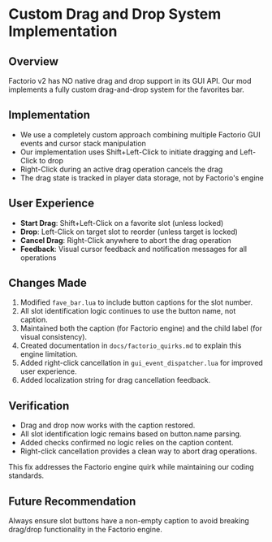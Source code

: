 # Custom Drag and Drop System Implementation

## Overview

Factorio v2 has NO native drag and drop support in its GUI API. Our mod implements a fully custom drag-and-drop system for the favorites bar.

## Implementation

* We use a completely custom approach combining multiple Factorio GUI events and cursor stack manipulation
* Our implementation uses Shift+Left-Click to initiate dragging and Left-Click to drop
* Right-Click during an active drag operation cancels the drag
* The drag state is tracked in player data storage, not by Factorio's engine

## User Experience

* **Start Drag**: Shift+Left-Click on a favorite slot (unless locked)
* **Drop**: Left-Click on target slot to reorder (unless target is locked)
* **Cancel Drag**: Right-Click anywhere to abort the drag operation
* **Feedback**: Visual cursor feedback and notification messages for all operations

## Changes Made

1. Modified `fave_bar.lua` to include button captions for the slot number.
2. All slot identification logic continues to use the button name, not caption.
3. Maintained both the caption (for Factorio engine) and the child label (for visual consistency).
4. Created documentation in `docs/factorio_quirks.md` to explain this engine limitation.
5. Added right-click cancellation in `gui_event_dispatcher.lua` for improved user experience.
6. Added localization string for drag cancellation feedback.

## Verification

* Drag and drop now works with the caption restored.
* All slot identification logic remains based on button.name parsing.
* Added checks confirmed no logic relies on the caption content.
* Right-click cancellation provides a clean way to abort drag operations.

This fix addresses the Factorio engine quirk while maintaining our coding standards.

## Future Recommendation

Always ensure slot buttons have a non-empty caption to avoid breaking drag/drop functionality in the Factorio engine.
